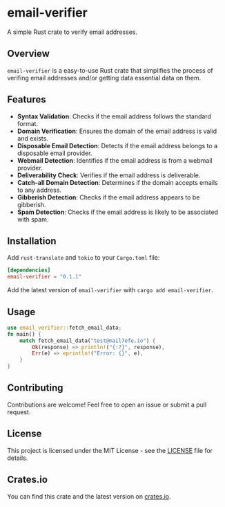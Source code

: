 # email-verifier

A simple Rust crate to verify email addresses.

## Overview

`email-verifier` is a easy-to-use Rust crate that simplifies the process of verifing email addresses and/or getting data essential data on them.

## Features

- **Syntax Validation**: Checks if the email address follows the standard format.
- **Domain Verification**: Ensures the domain of the email address is valid and exists.
- **Disposable Email Detection**: Detects if the email address belongs to a disposable email provider.
- **Webmail Detection**: Identifies if the email address is from a webmail provider.
- **Deliverability Check**: Verifies if the email address is deliverable.
- **Catch-all Domain Detection**: Determines if the domain accepts emails to any address.
- **Gibberish Detection**: Checks if the email address appears to be gibberish.
- **Spam Detection**: Checks if the email address is likely to be associated with spam.

## Installation

Add `rust-translate` and `tokio` to your `Cargo.toml` file:

```toml
[dependencies]
email-verifier = "0.1.1"
```

Add the latest version of `email-verifier` with `cargo add email-verifier`.

## Usage

```rust
use email_verifier::fetch_email_data;
fn main() {
    match fetch_email_data("test@mail7efe.io") {
        Ok(response) => println!("{:?}", response),
        Err(e) => eprintln!("Error: {}", e),
    }
}
```

## Contributing

Contributions are welcome! Feel free to open an issue or submit a pull request.

## License

This project is licensed under the MIT License - see the [LICENSE](LICENSE) file for details.

## Crates.io

You can find this crate and the latest version on [crates.io](https://crates.io/crates/email-verifier).
